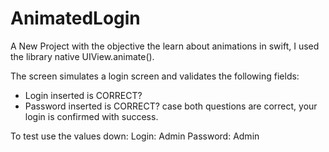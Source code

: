 # AnimatedLogin

A New Project with the objective the learn about animations in swift, I used the library native UIView.animate().

The screen simulates a login screen and validates the following fields:
- Login inserted is CORRECT?
- Password inserted is CORRECT?
case both questions are correct, your login is confirmed with success.

To test use the values down:
Login: Admin
Password: Admin
